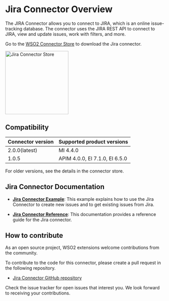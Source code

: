 # Jira Connector Overview

The JIRA Connector allows you to connect to JIRA, which is an online issue-tracking database. The connector uses the JIRA REST API to connect to JIRA, view and update issues, work with filters, and more.

Go to the <a target="_blank" href="https://store.wso2.com/connector/esb-connector-jira">WSO2 Connector Store</a> to download the Jira connector.

<img src="{{base_path}}/assets/img/integrate/connectors/jira-store.png" title="Jira Connector Store" width="200" alt="Jira Connector Store"/>

## Compatibility

| Connector version | Supported product versions     |
|-------------------|--------------------------------|
| 2.0.0(latest)     | MI 4.4.0                       |
| 1.0.5             | APIM 4.0.0, EI 7.1.0, EI 6.5.0 |

For older versions, see the details in the connector store.

## Jira Connector Documentation

* **[Jira Connector Example]({{base_path}}/reference/connectors/jira-connector/jira-connector-example)**: This example explains how to use the Jira Connector to create new issues and to get existing issues from Jira.

* **[Jira Connector Reference]({{base_path}}/reference/connectors/jira-connector/jira-connector-config)**: This documentation provides a reference guide for the Jira connector.

## How to contribute

As an open source project, WSO2 extensions welcome contributions from the community. 

To contribute to the code for this connector, please create a pull request in the following repository. 

* [Jira Connector GitHub repository](https://github.com/wso2-extensions/esb-connector-jira)

Check the issue tracker for open issues that interest you. We look forward to receiving your contributions.
